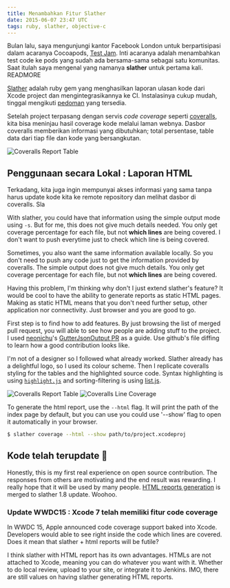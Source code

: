 ```yaml
---
title: Menambahkan Fitur Slather
date: 2015-06-07 23:47 UTC
tags: ruby, slather, objective-c
---
```


Bulan lalu, saya mengunjungi kantor Facebook London untuk berpartisipasi dalam acaranya Cocoapods, [Test Jam](http://blog.cocoapods.org/Test-Jammin/). Inti acaranya adalah menambahkan test code ke pods yang sudah ada bersama-sama sebagai satu komunitas. Saat itulah saya mengenal yang namanya **slather** untuk pertama kali. READMORE

[Slather](https://github.com/venmo/slather) adalah ruby gem yang menghasilkan laporan ulasan kode dari Xcode project dan mengintegrasikannya ke CI. Instalasinya cukup mudah, tinggal mengikuti [pedoman](https://github.com/venmo/slather#installation) yang tersedia.

Setelah project terpasang dengan servis *code coverage* seperti [coveralls](https://coveralls.io), kita bisa meninjau hasil coverage kode melalui laman webnya. Dasbor coveralls memberikan informasi yang dibutuhkan; total persentase, table data dari tiap file dan kode yang bersangkutan.

![Coveralls Report Table](/extending-slather/coveralls_1.png)

## Penggunaan secara Lokal : Laporan HTML

Terkadang, kita juga ingin mempunyai akses informasi yang sama tanpa harus update kode kita ke remote repository dan melihat dasbor di coveralls. Sla

With slather, you could have that information using the simple output mode using `-s`. But for me, this does not give much details needed. You only get coverage percentage for each file, but not __which lines__ are being covered. I don't want to push everytime just to check which line is being covered.

Sometimes, you also want the same information available locally. So you don't need to push any code just to get the information provided by coveralls. The simple output does not give much details. You only get coverage percentage for each file, but not __which lines__ are being covered.

Having this problem, I'm thinking why don't I just extend slather's feature? It would be cool to have the ability to generate reports as static HTML pages. Making as static HTML means that you don't need further setup, other application nor connectivity. Just browser and you are good to go.

First step is to find how to add features. By just browsing the list of merged pull request, you will able to see how people are adding stuff to the project. I used [neonichu](https://github.com/neonichu)'s [GutterJsonOutput PR](https://github.com/venmo/slather/pull/24/files?diff=split) as a guide. Use github's file diffing to learn how a good contribution looks like.

I'm not of a designer so I followed what already worked. Slather already has a delightful logo, so I used its colour scheme. Then I replicate coveralls styling for the tables and the highlighted source code. Syntax highlighting is using [`highlight.js`](https://highlightjs.org/) and sorting-filtering is using [list.js](http://www.listjs.com/).

![Coveralls Report Table](/extending-slather/slather_html_1.png)
![Coveralls Line Coverage](/extending-slather/slather_html_2.png)

To generate the html report, use the `--html` flag. It will print the path of the index page by default, but you can use you could use '--show' flag to open it automatically in your browser.

```sh
$ slather coverage --html --show path/to/project.xcodeproj
```

## Kode telah terupdate 🎉

Honestly, this is my first real experience on open source contribution. The responses from others are motivating and the end result was rewarding. I really hope that it will be used by many people. [HTML reports generation](https://github.com/venmo/slather/pull/76) is merged to slather 1.8 update. Woohoo.

### Update WWDC15 : Xcode 7 telah memiliki fitur code coverage

In WWDC 15, Apple announced code coverage support baked into Xcode. Developers would able to see right inside the code which lines are covered. Does it mean that slather + html reports will be futile?

I think slather with HTML report has its own advantages. HTMLs are not attached to Xcode, meaning you can do whatever you want with it. Whether to do local review, upload to your site, or integrate it to Jenkins. IMO, there are still values on having slather generating HTML reports.
